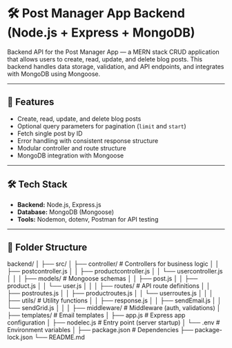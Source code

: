 # 🛠️ Post Manager App Backend (Node.js + Express + MongoDB)

Backend API for the Post Manager App — a MERN stack CRUD application that allows users to create, read, update, and delete blog posts. This backend handles data storage, validation, and API endpoints, and integrates with MongoDB using Mongoose.

---

## 🚀 Features
- Create, read, update, and delete blog posts
- Optional query parameters for pagination (`limit` and `start`)
- Fetch single post by ID
- Error handling with consistent response structure
- Modular controller and route structure
- MongoDB integration with Mongoose

---

## 🛠 Tech Stack
- **Backend:** Node.js, Express.js
- **Database:** MongoDB (Mongoose)
- **Tools:** Nodemon, dotenv, Postman for API testing

---

## 📂 Folder Structure
backend/
│
├── src/
│ ├── controller/ # Controllers for business logic
│ │ ├── postcontroller.js
│ │ ├── productcontroller.js
│ │ └── usercontroller.js
│ │
│ ├── models/ # Mongoose schemas
│ │ ├── post.js
│ │ ├── product.js
│ │ └── user.js
│ │
│ ├── routes/ # API route definitions
│ │ ├── postroutes.js
│ │ ├── productroutes.js
│ │ └── userroutes.js
│ │
│ ├── utils/ # Utility functions
│ │ ├── response.js
│ │ ├── sendEmail.js
│ │ └── sendGrid.js
│ │
│ ├── middleware/ # Middleware (auth, validations)
│ ├── templates/ # Email templates
│ ├── app.js # Express app configuration
│ ├── nodelec.js # Entry point (server startup)
│ └── .env # Environment variables
│
├── package.json # Dependencies
├── package-lock.json
└── README.md
